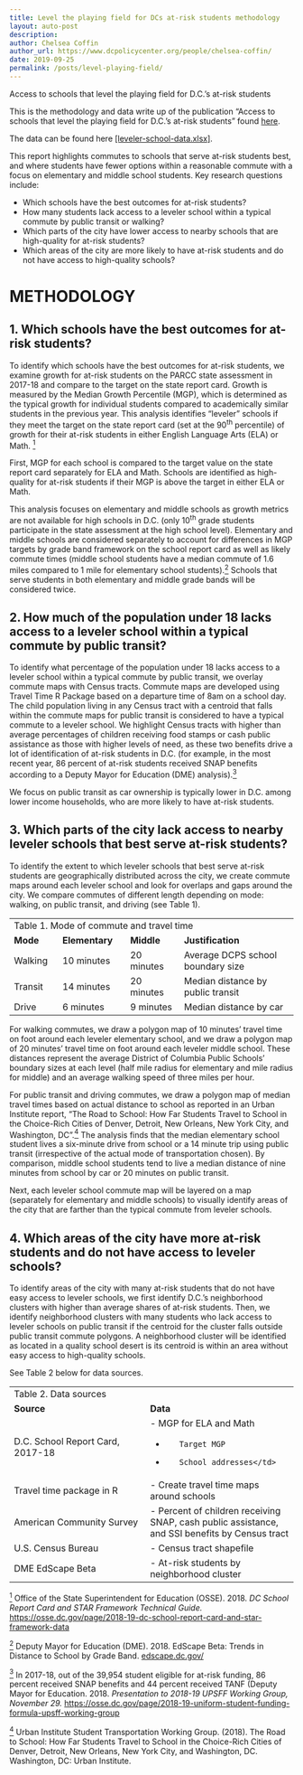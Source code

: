 ```yaml
---
title: Level the playing field for DCs at-risk students methodology
layout: auto-post
description:
author: Chelsea Coffin
author_url: https://www.dcpolicycenter.org/people/chelsea-coffin/
date: 2019-09-25
permalink: /posts/level-playing-field/
---
```


Access to schools that level the playing field for D.C.’s at-risk students

This is the methodology and data write up of the publication “Access to schools that level the playing field for D.C.’s at-risk students” found <a href="https://www.dcpolicycenter.org/publications/access-to-schools-that-level-the-playing-field-for-at-risk-students">here</a>.

The data can be found here <a href="https://data.dcpolicycenter.org/assets/data-resources/epi/leveler-schools-data.xlsx">[leveler-school-data.xlsx]</a>.

This report highlights commutes to schools that serve at-risk students best, and where students have fewer options within a reasonable commute with a focus on elementary and middle school students. Key research questions include:
<ul>
 	<li>Which schools have the best outcomes for at-risk students?</li>
 	<li>How many students lack access to a leveler school within a typical commute by public transit or walking?</li>
 	<li>Which parts of the city have lower access to nearby schools that are high-quality for at-risk students?</li>
 	<li>Which areas of the city are more likely to have at-risk students and do not have access to high-quality schools?</li>
</ul>
<h1>METHODOLOGY</h1>
<h2>1.   Which schools have the best outcomes for at-risk students?</h2>
To identify which schools have the best outcomes for at-risk students, we examine growth for at-risk students on the PARCC state assessment in 2017-18 and compare to the target on the state report card. Growth is measured by the Median Growth Percentile (MGP), which is determined as the typical growth for individual students compared to academically similar students in the previous year. This analysis identifies “leveler” schools if they meet the target on the state report card (set at the 90<sup>th</sup> percentile) of growth for their at-risk students in either English Language Arts (ELA) or Math. <a href= "#ftn1" name="ftnref1"><sup>1</sup></a>

First, MGP for each school is compared to the target value on the state report card separately for ELA and Math. Schools are identified as high-quality for at-risk students if their MGP is above the target in either ELA or Math.

This analysis focuses on elementary and middle schools as growth metrics are not available for high schools in D.C. (only 10<sup>th</sup> grade students participate in the state assessment at the high school level). Elementary and middle schools are considered separately to account for differences in MGP targets by grade band framework on the school report card as well as likely commute times (middle school students have a median commute of 1.6 miles compared to 1 mile for elementary school students).<a href="#ftn2" name="ftnref2"><sup>2</sup></a> Schools that serve students in both elementary and middle grade bands will be considered twice.
<h2>2.   How much of the population under 18 lacks access to a leveler school within a typical commute by public transit?</h2>
To identify what percentage of the population under 18 lacks access to a leveler school within a typical commute by public transit, we overlay commute maps with Census tracts. Commute maps are developed using Travel Time R Package based on a departure time of 8am on a school day. The child population living in any Census tract with a centroid that falls within the commute maps for public transit is considered to have a typical commute to a leveler school. We highlight Census tracts with higher than average percentages of children receiving food stamps or cash public assistance as those with higher levels of need, as these two benefits drive a lot of identification of at-risk students in D.C. (for example, in the most recent year, 86 percent of at-risk students received SNAP benefits according to a Deputy Mayor for Education (DME) analysis).<a href="#ftn3" name="ftnref3"><sup>3</sup></a>

We focus on public transit as car ownership is typically lower in D.C. among lower income households, who are more likely to have at-risk students.
<h2>3.   Which parts of the city lack access to nearby leveler schools that best serve at-risk students?</h2>
To identify the extent to which leveler schools that best serve at-risk students are geographically distributed across the city, we create commute maps around each leveler school and look for overlaps and gaps around the city. We compare commutes of different length depending on mode: walking, on public transit, and driving (see Table 1).

<table>
<tbody>
<tr>
<td colspan="4" width="624">Table 1. Mode of commute and travel time</td>
</tr>
<tr>
<td width="84"><strong>Mode</strong></td>
<td width="125"><strong>Elementary</strong></td>
<td width="107"><strong>Middle</strong></td>
<td width="308"><strong>Justification</strong></td>
</tr>
<tr>
<td width="84">Walking</td>
<td width="125">10 minutes</td>
<td width="107">20 minutes</td>
<td width="308">Average DCPS school boundary size</td>
</tr>
<tr>
<td width="84">Transit</td>
<td width="125">14 minutes</td>
<td width="107">20 minutes</td>
<td width="308">Median distance by public transit</td>
</tr>
<tr>
<td width="84">Drive</td>
<td width="125">6 minutes</td>
<td width="107">9 minutes</td>
<td width="308">Median distance by car</td>
</tr>
</tbody>
</table>


For walking commutes, we draw a polygon map of 10 minutes’ travel time on foot around each leveler elementary school, and we draw a polygon map of 20 minutes’ travel time on foot around each leveler middle school. These distances represent the average District of Columbia Public Schools’ boundary sizes at each level (half mile radius for elementary and mile radius for middle) and an average walking speed of three miles per hour.

For public transit and driving commutes, we draw a polygon map of median travel times based on actual distance to school as reported in an Urban Institute report, “The Road to School: How Far Students Travel to School in the Choice-Rich Cities of Denver, Detroit, New Orleans, New York City, and Washington, DC”.<a href="#ftn4" name="ftnref4"><sup>4</sup></a> The analysis finds that the median elementary school student lives a six-minute drive from school or a 14 minute trip using public transit (irrespective of the actual mode of transportation chosen). By comparison, middle school students tend to live a median distance of nine minutes from school by car or 20 minutes on public transit.

Next, each leveler school commute map will be layered on a map (separately for elementary and middle schools) to visually identify areas of the city that are farther than the typical commute from leveler schools.
<h2>4.   Which areas of the city have more at-risk students and do not have access to leveler schools?</h2>
To identify areas of the city with many at-risk students that do not have easy access to leveler schools, we first identify D.C.’s neighborhood clusters with higher than average shares of at-risk students. Then, we identify neighborhood clusters with many students who lack access to leveler schools on public transit if the centroid for the cluster falls outside public transit commute polygons. A neighborhood cluster will be identified as located in a quality school desert is its centroid is within an area without easy access to high-quality schools.

See Table 2 below for data sources.
<table>
<tbody>
<tr>
<td colspan="2" width="623">Table 2. Data sources</td>
</tr>
<tr>
<td width="312"><strong>Source</strong></td>
<td width="312"><strong>Data</strong></td>
</tr>
<tr>
<td width="312">D.C. School Report Card, 2017-18</td>
<td width="312">-        MGP for ELA and Math

-        Target MGP

-        School addresses</td>
</tr>
<tr>
<td width="312">Travel time package in R</td>
<td width="312">-        Create travel time maps around schools</td>
</tr>
<tr>
<td width="312">American Community Survey</td>
<td width="312">-        Percent of children receiving SNAP, cash public assistance, and SSI benefits by Census tract</td>
</tr>
<tr>
<td width="312">U.S. Census Bureau</td>
<td width="312">-      Census tract shapefile</td>
</tr>
<tr>
<td width="312">DME EdScape Beta</td>
<td width="312">-      At-risk students by neighborhood cluster</td>
</tr>
</tbody>
</table>

<a href="#ftnref1" name="ftn1"><sup>1</sup></a> Office of the State Superintendent for Education (OSSE). 2018. <em>DC School Report Card and STAR Framework Technical Guide. </em><a href="https://osse.dc.gov/page/2018-19-dc-school-report-card-and-star-framework-data">https://osse.dc.gov/page/2018-19-dc-school-report-card-and-star-framework-data</a>

<a href="#ftnref2" name="ftn2"><sup>2</sup></a> Deputy Mayor for Education (DME). 2018. EdScape Beta: Trends in Distance to School by Grade Band. <a href="https://edscape.dc.gov/">edscape.dc.gov/</a>

<a href="#ftnref3" name="ftn3"><sup>3</sup></a> In 2017-18, out of the 39,954 student eligible for at-risk funding, 86 percent received SNAP benefits and 44 percent received TANF (Deputy Mayor for Education. 2018. <em>Presentation to 2018-19 UPSFF Working Group, November 29.</em> <a href="https://osse.dc.gov/page/2018-19-uniform-student-funding-formula-upsff-working-group">https://osse.dc.gov/page/2018-19-uniform-student-funding-formula-upsff-working-group</a>

<a href="#ftnref4" name="ftn4"><sup>4</sup></a> Urban Institute Student Transportation Working Group. (2018). The Road to School: How Far Students Travel to School in the Choice-Rich Cities of Denver, Detroit, New Orleans, New York City, and Washington, DC. Washington, DC: Urban Institute.
